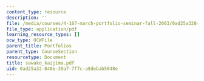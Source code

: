 ```yaml
---
content_type: resource
description: ''
file: /media/courses/4-107-march-portfolio-seminar-fall-2003/0ad25a32840e39a77f7ca8debab5048e_sawako_kaijima.pdf
file_type: application/pdf
learning_resource_types: []
ocw_type: OCWFile
parent_title: Portfolios
parent_type: CourseSection
resourcetype: Document
title: sawako_kaijima.pdf
uid: 0ad25a32-840e-39a7-7f7c-a8debab5048e
---
```

